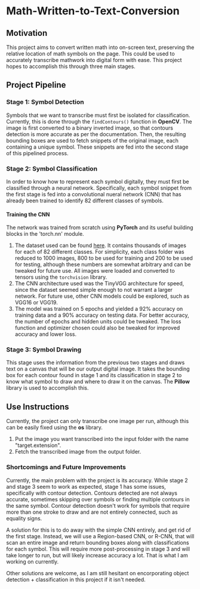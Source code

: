 # Math-Written-to-Text-Conversion
## Motivation
This project aims to convert written math into on-screen text, preserving the relative location of math symbols on the page. This could be used to accurately transcribe mathwork into digital form with ease. This project hopes to accomplish this through three main stages.

## Project Pipeline
### Stage 1: Symbol Detection
Symbols that we want to transcribe must first be isolated for classification. Currently, this is done through the `findContours()` function in **OpenCV**. The image is first converted to a binary inverted image, so that contours detection is more accurate as per the documentation. Then, the resulting bounding boxes are used to fetch snippets of the original image, each containing a unique symbol. These snippets are fed into the second stage of this pipelined process.

### Stage 2: Symbol Classification
In order to know how to represent each symbol digitally, they must first be classified through a neural network. Specifically, each symbol snippet from the first stage is fed into a convolutional nueral network (CNN) that has already been trained to identify 82 different classes of symbols.

#### Training the CNN
The network was trained from scratch using **PyTorch** and its useful building blocks in the 'torch.nn' module.

1. The dataset used can be found [here](https://www.kaggle.com/datasets/xainano/handwrittenmathsymbols?resource=download). It contains thousands of images for each of 82 different classes. For simplicity, each class folder was reduced to 1000 images, 800 to be used for training and 200 to be used for testing, although these numbers are somewhat arbitrary and can be tweaked for future use. All images were loaded and converted to tensors using the `torchvision` library.
2. The CNN architecture used was the TinyVGG architecture for speed, since the dataset seemed simple enough to not warrant a larger network. For future use, other CNN models could be explored, such as VGG16 or VGG19.
3. The model was trained on 5 epochs and yielded a 92% accuracy on training data and a 90% accuracy on testing data. For better accuracy, the number of epochs and hidden units could be tweaked. The loss function and optimizer chosen could also be tweaked for improved accuracy and lower loss.

### Stage 3: Symbol Drawing
This stage uses the information from the previous two stages and draws text on a canvas that will be our output digital image. It takes the bounding box for each contour found in stage 1 and its classification in stage 2 to know what symbol to draw and where to draw it on the canvas. The **Pillow** library is used to accomplish this.

## Use Instructions
Currently, the project can only transcribe one image per run, although this can be easily fixed using the **os** library.

1. Put the image you want transcribed into the input folder with the name "target.extension".
2. Fetch the transcribed image from the output folder.

### Shortcomings and Future Improvements
Currently, the main problem with the project is its accuracy. While stage 2 and stage 3 seem to work as expected, stage 1 has some issues, specifically with contour detection. Contours detected are not always accurate, sometimes skipping over symbols or finding multiple contours in the same symbol. Contour detection doesn't work for symbols that require more than one stroke to draw and are not entirely connected, such as equality signs.

A solution for this is to do away with the simple CNN entirely, and get rid of the first stage. Instead, we will use a Region-based CNN, or R-CNN, that will scan an entire image and return bounding boxes along with classifications for each symbol. This will require more post-processing in stage 3 and will take longer to run, but will likely increase accuracy a lot. That is what I am working on currently.

Other solutions are welcome, as I am still hesitant on encorporating object detection + classification in this project if it isn't needed.